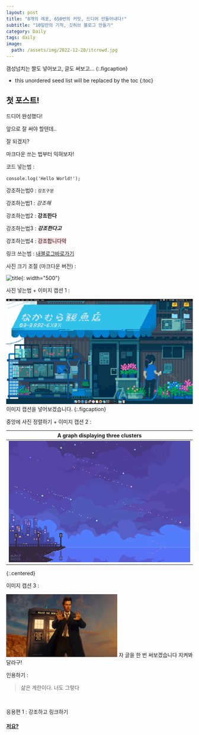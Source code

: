 ```yaml
---
layout: post
title: "8개의 레포, 650번의 커밋, 드디어 만들어내다!"
subtitle: "10일만의 기적, 깃허브 블로그 만들기"
category: Daily
tags: daily
image:
  path: /assets/img/2022-12-20/itcrowd.jpg
---
```


갬성넘치는 짤도 넣어보고, 글도 써보고...
{:.figcaption}

* this unordered seed list will be replaced by the toc
{:toc}

<!--more-->

## 첫 포스트!

드디어 완성했다!

앞으로 잘 써야 할텐데..

잘 되겠지?

마크다운 쓰는 법부터 익혀보자!

코드 넣는법 : 
```
console.log('Hello World!');
```

강조하는법0 : `강조구문`

강조하는법1 : *강조해*

강조하는법2 : **강조한다**

강조하는법3 : ***강조한다고***

강조하는법4 : <span style='background-color: #ffdce0' color = 'black'>강조합니다악</span>

링크 쓰는법 : [내블로그바로가기]

[내블로그바로가기]: https://lunadein2022.github.io


사진 크기 조절 (마크다운 버전) :

![title](/assets/img/2022-12-20/diary1_thrumb.gif){: width="500"}


사진 넣는법 + 이미지 캡션 1 : 

![bg3](/assets/img/2022-12-20/bg4_.gif)
이미지 캡션을 넣어보겠습니다.
{:.figcaption}


중앙에 사진 정렬하기 + 이미지 캡션 2 : 

| <b>A graph displaying three clusters</b> |
| :--------------------------------------: |
| ![good](/assets/img/2022-12-20/bg3_.gif) |
{:.centered}


이미지 캡션 3 : 

<p>
  <img src="/assets/img/2022-12-20/picture.jpg" width="300">
  자 글을 한 번 써보겠습니다 지켜봐달라구!
</p>


인용하기 :

>삶은 계란이다. 너도 그렇다

<br>


응용편 1 : 강조하고 링크하기

#### [저요?]

[저요?]: https://lunadein2022.github.io/about/

